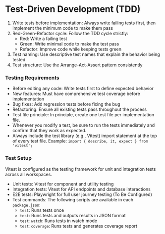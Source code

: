 # Test-Driven Development (TDD)

1. Write tests before implementation: Always write failing tests first, then implement the minimum code to make them pass
2. Red-Green-Refactor cycle: Follow the TDD cycle strictly:
   - Red: Write a failing test
   - Green: Write minimal code to make the test pass
   - Refactor: Improve code while keeping tests green
3. Test naming: Use descriptive test names that explain the behavior being tested
4. Test structure: Use the Arrange-Act-Assert pattern consistently

### Testing Requirements
- Before editing any code: Write tests first to define expected behavior
- New features: Must have comprehensive test coverage before implementation
- Bug fixes: Add regression tests before fixing the bug
- Refactoring: Ensure all existing tests pass throughout the process
- Test file principle: In principle, create one test file per implementation file.
- Whenever you modify a test, be sure to run the tests immediately and confirm that they work as expected.
- Always include the test library (e.g., Vitest) import statement at the top of every test file. Example: `import { describe, it, expect } from 'vitest';`


### Test Setup
Vitest is configured as the testing framework for unit and integration tests across all workspaces.
- Unit tests: Vitest for component and utility testing
- Integration tests: Vitest for API endpoints and database interactions
- E2E tests: Playwright for full user journey testing (To Be Configured)
- Test commands: The following scripts are available in each `package.json`:
  - `test`: Runs tests once
  - `test`: Runs tests and outputs results in JSON format
  - `test:watch`: Runs tests in watch mode
  - `test:coverage`: Runs tests and generates coverage report

